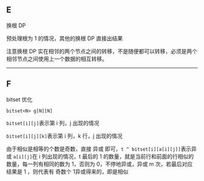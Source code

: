 ## E

换根 DP

预处理根为 1 的情况，其他的换根 DP 直接出结果

注意换根 DP 实在相邻的两个节点之间的转移，不是随便都可以转移，必须是两个相邻节点之间使用上一个数据的相互转移。



---

## F

bitset 优化

`bitset<N> g[N][N]`

`bitset[i][j]`表示第 i 列，j 出现的情况

`bitset[i][j][k]`表示第 i 列，k 行，j  出现的情况

由于相似是相等的个数是奇数，直接 异或 即可，`t ^ bitset[i][a[i][j]]`表示异或 `a[i][j]`在 i 列出现的情况，t 最后的 1 的数量，就是当前行和前面的行相似的数量，每一列有相同的数为 1，否则为 0，不停地异或，异或 m 次，若最后对应结果是 1 ，则代表有 奇数个 1异或得来的，即是相似

